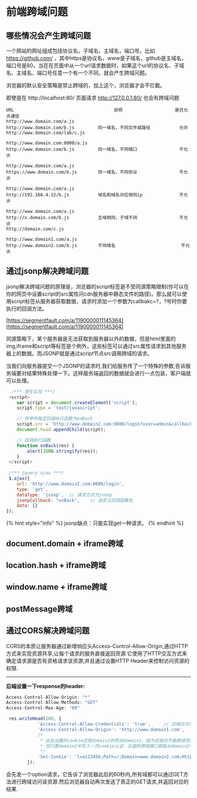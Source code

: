 # 前端跨域问题

## **哪些情况会产生跨域问题**

一个网站的网址组成包括协议名，子域名，主域名，端口号。比如 https://github.com/ ，其中https是协议名，www是子域名，github是主域名，端口号是80，当在在页面中从一个url请求数据时，如果这个url的协议名、子域名、主域名、端口号任意一个有一个不同，就会产生跨域问题。

 浏览器的默认安全策略是禁止跨域的，加上这个，浏览器才会不拦截。

即使是在 http://localhost:80/ 页面请求 http://127.0.0.1:80/ 也会有跨域问题

```text
URL                                      说明                    是否允许通信
http://www.domain.com/a.js
http://www.domain.com/b.js         同一域名，不同文件或路径           允许
http://www.domain.com/lab/c.js

http://www.domain.com:8000/a.js
http://www.domain.com/b.js         同一域名，不同端口                不允许
 
http://www.domain.com/a.js
https://www.domain.com/b.js        同一域名，不同协议                不允许
 
http://www.domain.com/a.js
http://192.168.4.12/b.js           域名和域名对应相同ip              不允许
 
http://www.domain.com/a.js
http://x.domain.com/b.js           主域相同，子域不同                不允许
http://domain.com/c.js
 
http://www.domain1.com/a.js
http://www.domain2.com/b.js        不同域名                         不允许
```

## 通过jsonp解决跨域问题

jsonp解决跨域问题的原理是，浏览器的script标签是不受同源策略限制\(你可以在你的网页中设置script的src属性问cdn服务器中静态文件的路径\)。那么就可以使用script标签从服务器获取数据，请求时添加一个参数为callbakc=?，?号时你要执行的回调方法。

[https://segmentfault.com/a/1190000011145364](https://segmentfault.com/a/1190000011145364)

同源策略下，某个服务器是无法获取到服务器以外的数据，但是html里面的img,iframe和script等标签是个例外，这些标签可以通过src属性请求到其他服务器上的数据。而JSONP就是通过script节点src调用跨域的请求。

当我们向服务器提交一个JSONP的请求时,我们给服务传了一个特殊的参数,告诉服务端要对结果特殊处理一下。这样服务端返回的数据就会进行一点包装，客户端就可以处理。

```javascript
  /*** 原生实现 ***/
 <script>
    var script = document.createElement('script');
    script.type = 'text/javascript';

    // 传参并指定回调执行函数为onBack
    script.src = 'http://www.domain2.com:8080/login?user=admin&callback=onBack';
    document.head.appendChild(script);

    // 回调执行函数
    function onBack(res) { 
        alert(JSON.stringify(res));
    }
 </script>
 
 /*** jquery ajax ***/
 $.ajax({
    url: 'http://www.domain2.com:8080/login',
    type: 'get',
    dataType: 'jsonp',  // 请求方式为jsonp
    jsonpCallback: "onBack",    // 自定义回调函数名
    data: {}
});


```

{% hint style="info" %}
 jsonp缺点：只能实现get一种请求。
{% endhint %}

## **document.domain + iframe跨域**

## **location.hash + iframe跨域**

## **window.name + iframe跨域**

## **postMessage跨域**

## 通过CORS解决跨域问题

CORS的本质让服务器通过新增响应头Access-Control-Allow-Origin,通过HTTP方式来实现资源共享,让每个请求的服务直接返回资源.它使用了HTTP交互方式来确定请求源是否有资格请求该资源,并且通过设置HTTP Header来控制访问资源的权限.  
****

**后端设置一下response的header:**

```javascript
Access-Control-Allow-Origin: "*"
Access-Control-Allow-Methods: "GET"
Access-Control-Max-Age: "60"   

 res.writeHead(200, {
            'Access-Control-Allow-Credentials': 'true',     // 后端允许发送Cookie
            'Access-Control-Allow-Origin': 'http://www.domain1.com',    // 允许访问的域（协议+域名+端口）
            /* 
             * 此处设置的cookie还是domain2的而非domain1，因为后端也不能跨域写cookie(nginx反向代理可以实现)，
             * 但只要domain2中写入一次cookie认证，后面的跨域接口都能从domain2中获取cookie，从而实现所有的接口都能跨域访问
             */
            'Set-Cookie': 'l=a123456;Path=/;Domain=www.domain2.com;HttpOnly'  // HttpOnly的作用是让js无法读取cookie
        });
```

会先发一个option请求，它告诉了浏览器此后的60秒内,所有域都可以通过GET方法进行跨域访问该资源.然后浏览器自动再次发送了真正的GET请求,并返回对应的结果.  


